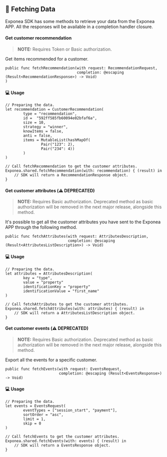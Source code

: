 ## 🚀 Fetching Data

Exponea SDK has some methods to retrieve your data from the Exponea APP.
All the responses will be available in a completion handler closure.

#### Get customer recommendation

> **NOTE:** Requires Token or Basic authorization.

Get items recommended for a customer.

```
public func fetchRecommendation(with request: RecommendationRequest,
                                completion: @escaping (Result<RecommendationResponse>) -> Void)
)
```

#### 💻 Usage

```
// Preparing the data.
let recommendation = CustomerRecommendation(
        type = "recommendation",
        id =  "592ff585fb60094e02bfaf6a",
        size = 10,
        strategy = "winner",
        knowItems = false,
        anti = false,
        items = MutableList(hashMapOf(
                Pair("123": 2),
                Pair("234": 4))
        )
)

// Call fetchRecommendation to get the customer attributes.
Exponea.shared.fetchRecommendation(with: recommendation) { (result) in
	// SDK will return a RecommendationResponse object.
}
```

#### Get customer attributes (⚠️ DEPRECATED)

> **NOTE:** Requires Basic authorization. Deprecated method as basic authorization will be removed in the next major release, alongside this method.

It's possible to get all the customer attributes you have sent to the Exponea APP through the following method.


```
public func fetchAttributes(with request: AttributesDescription,
                            completion: @escaping (Result<AttributesListDescription>) -> Void)
```

#### 💻 Usage

```
// Preparing the data.
let attributes = AttributesDescription(
        key = "type",
        value = "property"
        identificationKey = "property"
        identificationValue = "first_name"
)

// Call fetchAttributes to get the customer attributes.
Exponea.shared.fetchAttributes(with: attributes) { (result) in
	// SDK will return a AttributesListDescription object.
}
```

#### Get customer events (⚠️ DEPRECATED)

> **NOTE:** Requires Basic authorization. Deprecated method as basic authorization will be removed in the next major release, alongside this method.

Export all the events for a specific customer.

```
public func fetchEvents(with request: EventsRequest, 
                        completion: @escaping (Result<EventsResponse>) -> Void)
```

#### 💻 Usage

```
// Preparing the data.
let events = EventsRequest(
        eventTypes = ["session_start", "payment"],
        sortOrder = "asc",
        limit = 1,
        skip = 0
)

// Call fetchEvents to get the customer attributes.
Exponea.shared.fetchEvents(with: events) { (result) in
  	// SDK will return a EventsResponse object.
}
```

